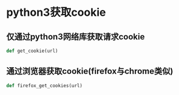 # python3获取cookie

## 仅通过python3网络库获取请求cookie

``` python
def get_cookie(url)
```

## 通过浏览器获取cookie(firefox与chrome类似)

``` python
def firefox_get_cookies(url)
```
